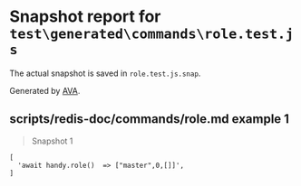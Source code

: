 # Snapshot report for `test\generated\commands\role.test.js`

The actual snapshot is saved in `role.test.js.snap`.

Generated by [AVA](https://ava.li).

## scripts/redis-doc/commands/role.md example 1

> Snapshot 1

    [
      'await handy.role()  => ["master",0,[]]',
    ]
